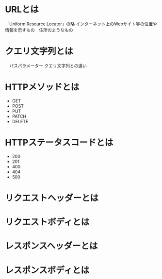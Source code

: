 # URLとは
「Uniform Resource Locator」の略
インターネット上のWebサイト等の位置や情報を示すもの　住所のようなもの
# クエリ文字列とは
　パスパラメーター
 クエリ文字列との違い
# HTTPメソッドとは
- GET
- POST
- PUT
- PATCH
- DELETE
# HTTPステータスコードとは
- 200
- 201
- 400
- 404
- 500
# リクエストヘッダーとは
# リクエストボディとは
# レスポンスヘッダーとは
# レスポンスボディとは
